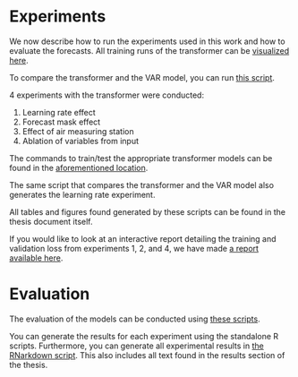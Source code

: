 # Experiments

We now describe how to run the experiments used in this work and how to evaluate the forecasts. All training runs of the transformer can be [visualized here](https://wandb.ai/mix/mvts-forecasting?workspace=user-mix).

To compare the transformer and the VAR model, you can run [this script](https://github.com/saverymax/multi-modal-pollution/blob/main/src/evaluation/evaluation_learning_rate.R).

4 experiments with the transformer were conducted:
1. Learning rate effect  
2. Forecast mask effect  
3. Effect of air measuring station   
4. Ablation of variables from input   

The commands to train/test the appropriate transformer models can be found in the [aforementioned location](https://github.com/saverymax/mvts_transformer/tree/master/experiments/generated_experiments).

The same script that compares the transformer and the VAR model also generates the learning rate experiment.

All tables and figures found generated by these scripts can be found in the thesis document itself.

If you would like to look at an interactive report detailing the training and validation loss from experiments 1, 2, and 4, we have made [a report available here](https://wandb.ai/mix/mvts-forecasting/reports/Forecasting-Air-Pollution-During-COVID-19--VmlldzoxOTA1Mzc0).

# Evaluation

The evaluation of the models can be conducted using [these scripts](https://github.com/saverymax/multi-modal-pollution/tree/main/src/evaluation).

You can generate the results for each experiment using the standalone R scripts. Furthermore, you can generate all experimental results in [the RNarkdown script](https://github.com/saverymax/multi-modal-pollution/blob/main/src/evaluation/evaluation.RMD). This also includes all text found in the results
section of the thesis.
